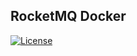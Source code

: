 ## RocketMQ Docker
[![License](https://img.shields.io/badge/license-Apache%202-4EB1BA.svg)](https://www.apache.org/licenses/LICENSE-2.0.html)
